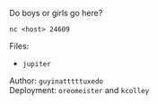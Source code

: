 Do boys or girls go here?

`nc <host> 24609`

Files:

- `jupiter`

Author: `guyinatttttuxedo`<br>
Deployment: `oreomeister` and `kcolley`
